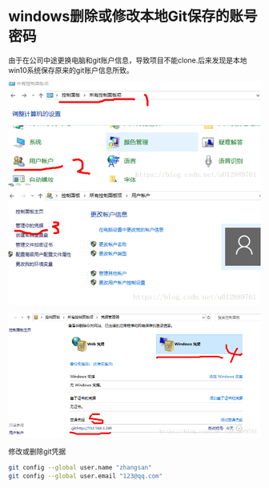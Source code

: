 # windows删除或修改本地Git保存的账号密码

由于在公司中途更换电脑和git账户信息，导致项目不能clone.后来发现是本地win10系统保存原来的git账户信息所致。

![img](windows%E5%88%A0%E9%99%A4%E6%88%96%E4%BF%AE%E6%94%B9%E6%9C%AC%E5%9C%B0Git%E4%BF%9D%E5%AD%98%E7%9A%84%E8%B4%A6%E5%8F%B7%E5%AF%86%E7%A0%81.assets/202306082157854.png)![img](windows%E5%88%A0%E9%99%A4%E6%88%96%E4%BF%AE%E6%94%B9%E6%9C%AC%E5%9C%B0Git%E4%BF%9D%E5%AD%98%E7%9A%84%E8%B4%A6%E5%8F%B7%E5%AF%86%E7%A0%81.assets/202306082157763.png)

![img](windows%E5%88%A0%E9%99%A4%E6%88%96%E4%BF%AE%E6%94%B9%E6%9C%AC%E5%9C%B0Git%E4%BF%9D%E5%AD%98%E7%9A%84%E8%B4%A6%E5%8F%B7%E5%AF%86%E7%A0%81.assets/202306082157807.png)



修改或删除git凭据

```bash
git config --global user.name "zhangsan"
git config --global user.email "123@qq.com"
```